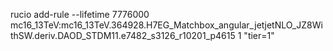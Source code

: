 rucio add-rule --lifetime 7776000 mc16_13TeV:mc16_13TeV.364928.H7EG_Matchbox_angular_jetjetNLO_JZ8WithSW.deriv.DAOD_STDM11.e7482_s3126_r10201_p4615 1 "tier=1"


